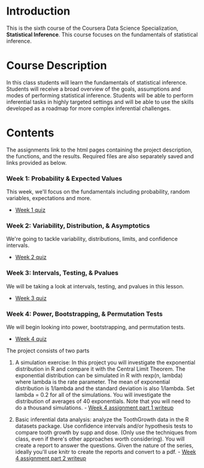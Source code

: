 # Introduction
This is the sixth course of the Coursera Data Science Specialization, **Statistical Inference**. This course focuses on the fundamentals of statistical inference.

# Course Description
In this class students will learn the fundamentals of statistical inference. Students will receive a broad overview of the goals, assumptions and modes of performing statistical inference. Students will be able to perform inferential tasks in highly targeted settings and will be able to use the skills developed as a roadmap for more complex inferential challenges.

# Contents
The assignments link to the html pages containing the project description, the functions, and the results. Required files are also separately saved and links provided as below.

### Week 1: Probability & Expected Values
This week, we'll focus on the fundamentals including probability, random variables, expectations and more.
- [Week 1 quiz](https://wamber-aww.github.io/coursera-data-science/Course06_Stats/W1Quiz.html)

### Week 2: Variability, Distribution, & Asymptotics
We're going to tackle variability, distributions, limits, and confidence intervals.
- [Week 2 quiz](https://wamber-aww.github.io/coursera-data-science/Course06_Stats/W2Quiz.html)

### Week 3: Intervals, Testing, & Pvalues
We will be taking a look at intervals, testing, and pvalues in this lesson.
- [Week 3 quiz](https://wamber-aww.github.io/coursera-data-science/Course06_Stats/W3Quiz.html)

### Week 4: Power, Bootstrapping, & Permutation Tests
We will begin looking into power, bootstrapping, and permutation tests.
- [Week 4 quiz](https://wamber-aww.github.io/coursera-data-science/Course06_Stats/W4Quiz.html)

The project consists of two parts
  1. A simulation exercise: In this project you will investigate the exponential distribution in R and compare it with the Central Limit Theorem. The exponential distribution can be simulated in R with rexp(n, lambda) where lambda is the rate parameter. The mean of exponential distribution is 1/lambda and the standard deviation is also 1/lambda. Set lambda = 0.2 for all of the simulations. You will investigate the distribution of averages of 40 exponentials. Note that you will need to do a thousand simulations.
    - [Week 4 assignment part 1 writeup](https://wamber-aww.github.io/coursera-data-science/Course06_Stats/W4Hw1.html)
    
  2. Basic inferential data analysis: analyze the ToothGrowth data in the R datasets package. Use confidence intervals and/or hypothesis tests to compare tooth growth by supp and dose. (Only use the techniques from class, even if there's other approaches worth considering). You will create a report to answer the questions. Given the nature of the series, ideally you'll use knitr to create the reports and convert to a pdf.
    - [Week 4 assignment part 2 writeup](https://wamber-aww.github.io/coursera-data-science/Course06_Stats/W4Hw2.html)

